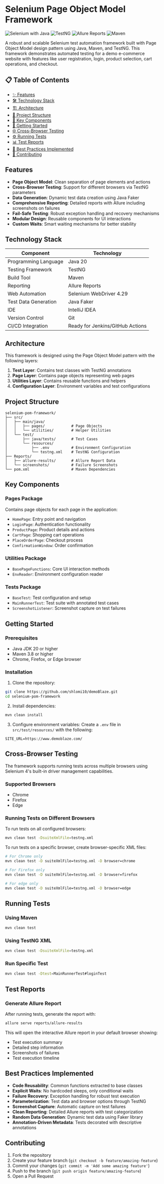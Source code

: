 # Selenium Page Object Model Framework

![Selenium with Java](https://img.shields.io/badge/Selenium-Java-green)
![TestNG](https://img.shields.io/badge/TestNG-Framework-orange)
![Allure Reports](https://img.shields.io/badge/Allure-Reports-blue)
![Maven](https://img.shields.io/badge/Apache-Maven-red)

A robust and scalable Selenium test automation framework built with Page Object Model design pattern using Java, Maven, and TestNG. This framework demonstrates automated testing for a demo e-commerce website with features like user registration, login, product selection, cart operations, and checkout.

## 📋 Table of Contents

- [✨ Features](#features)
- [🛠️ Technology Stack](#technology-stack)
- [🏗️ Architecture](#architecture)
- [📁 Project Structure](#project-structure)
- [🧩 Key Components](#key-components)
- [🚀 Getting Started](#getting-started)
- [🌐 Cross-Browser Testing](#cross-browser-testing)
- [⚙️ Running Tests](#running-tests)
- [📊 Test Reports](#test-reports)
- [💯 Best Practices Implemented](#best-practices-implemented)
- [👥 Contributing](#contributing)  

## Features

- **Page Object Model**: Clean separation of page elements and actions
- **Cross-Browser Testing**: Support for different browsers via TestNG parameters
- **Data Generation**: Dynamic test data creation using Java Faker
- **Comprehensive Reporting**: Detailed reports with Allure including screenshots on failures
- **Fail-Safe Testing**: Robust exception handling and recovery mechanisms
- **Modular Design**: Reusable components for UI interactions
- **Custom Waits**: Smart waiting mechanisms for better stability

## Technology Stack

| Component               | Technology                       |
|-------------------------|----------------------------------|
| Programming Language    | Java 20                          |
| Testing Framework       | TestNG                           |
| Build Tool              | Maven                            |
| Reporting               | Allure Reports                   |
| Web Automation          | Selenium WebDriver 4.29          |
| Test Data Generation    | Java Faker                       |
| IDE                     | IntelliJ IDEA                    |
| Version Control         | Git                              |
| CI/CD Integration       | Ready for Jenkins/GitHub Actions |

## Architecture

This framework is designed using the Page Object Model pattern with the following layers:

1. **Test Layer**: Contains test classes with TestNG annotations
2. **Page Layer**: Contains page objects representing web pages
3. **Utilities Layer**: Contains reusable functions and helpers
4. **Configuration Layer**: Environment variables and test configurations

## Project Structure

```
selenium-pom-framework/
├── src/
│   ├── main/java/
│   │   ├── pages/            # Page Objects
│   │   └── utilities/        # Helper Utilities
│   └── test/
│       ├── java/tests/       # Test Cases
│       └── resources/
│           ├── .env          # Environment Configuration
│           └── testng.xml    # TestNG Configuration
├── Reports/
│   ├── allure-results/       # Allure Report Data
│   └── screenshots/          # Failure Screenshots
└── pom.xml                   # Maven Dependencies
```

## Key Components

### Pages Package
Contains page objects for each page in the application:
- `HomePage`: Entry point and navigation
- `LoginPage`: Authentication functionality
- `ProductPage`: Product details and actions
- `CartPage`: Shopping cart operations
- `PlaceOrderPage`: Checkout process
- `ConfirmationWindow`: Order confirmation

### Utilities Package
- `BasePageFunctions`: Core UI interaction methods
- `EnvReader`: Environment configuration reader

### Tests Package
- `BaseTest`: Test configuration and setup
- `MainRunnerTest`: Test suite with annotated test cases
- `ScreenshotListener`: Screenshot capture on test failures

## Getting Started

### Prerequisites
- Java JDK 20 or higher
- Maven 3.8 or higher
- Chrome, Firefox, or Edge browser

### Installation

1. Clone the repository:
```bash
git clone https://github.com/shlomi10/demoBlaze.git
cd selenium-pom-framework
```

2. Install dependencies:
```bash
mvn clean install
```

3. Configure environment variables:
   Create a `.env` file in `src/test/resources/` with the following:
```
SITE_URL=https://www.demoblaze.com/
```

## Cross-Browser Testing

The framework supports running tests across multiple browsers using Selenium 4's built-in driver management capabilities.

### Supported Browsers
- Chrome
- Firefox
- Edge

### Running Tests on Different Browsers

To run tests on all configured browsers:
```bash
mvn clean test -DsuiteXmlFile=testng.xml
```

To run tests on a specific browser, create browser-specific XML files:
```bash
# For Chrome only
mvn clean test -D suiteXmlFile=testng.xml -D browser=chrome
```
```bash
# For Firefox only
mvn clean test -D suiteXmlFile=testng.xml -D browser=firefox
```
```bash
# For edge only
mvn clean test -D suiteXmlFile=testng.xml -D browser=edge
```

## Running Tests

### Using Maven
```bash
mvn clean test
```

### Using TestNG XML
```bash
mvn clean test -DsuiteXmlFile=testng.xml
```

### Run Specific Test
```bash
mvn clean test -Dtest=MainRunnerTest#loginTest
```

## Test Reports

### Generate Allure Report
After running tests, generate the report with:
```bash
allure serve reports/allure-results
```

This will open the interactive Allure report in your default browser showing:
- Test execution summary
- Detailed step information
- Screenshots of failures
- Test execution timeline

## Best Practices Implemented

- **Code Reusability**: Common functions extracted to base classes
- **Explicit Waits**: No hardcoded sleeps, only conditional waits
- **Failure Recovery**: Exception handling for robust test execution
- **Parameterization**: Test data and browser options through TestNG
- **Screenshot Capture**: Automatic capture on test failures
- **Clean Reporting**: Detailed Allure reports with test categorization
- **Random Data Generation**: Dynamic test data using Faker library
- **Annotation-Driven Metadata**: Tests decorated with descriptive annotations

## Contributing

1. Fork the repository
2. Create your feature branch (`git checkout -b feature/amazing-feature`)
3. Commit your changes (`git commit -m 'Add some amazing feature'`)
4. Push to the branch (`git push origin feature/amazing-feature`)
5. Open a Pull Request
